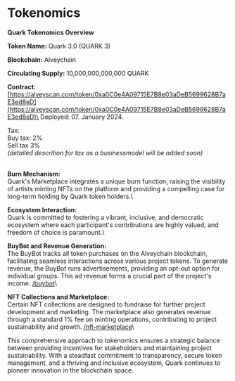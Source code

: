 # Tokenomics

**Quark Tokenomics Overview**

**Token Name:** Quark 3.0 (QUARK 3)

**Blockchain:** Alveychain

**Circulating Supply:** 10,000,000,000,000 QUARK

**Contract:** [https://alveyscan.com/token/0xa0C0e4A09715E7B8e03aDeB5699628B7aE3ed8eD](https://alveyscan.com/token/0xa0C0e4A09715E7B8e03aDeB5699628B7aE3ed8eD)\
Deployed: 07. January 2024.



Tax:\
Buy tax: 2% \
Sell tax 3% \
_(detailed descrition for tax as a businessmodel will be added soon)_

\
**Burn Mechanism:** \
Quark's Marketplace integrates a unique burn function, raising the visibility of artists minting NFTs on the platform and providing a compelling case for long-term holding by Quark token holders.\


**Ecosystem Interaction:** \
Quark is committed to fostering a vibrant, inclusive, and democratic ecosystem where each participant's contributions are highly valued, and freedom of choice is paramount.\


**BuyBot and Revenue Generation:** \
The BuyBot tracks all token purchases on the Alveychain blockchain, facilitating seamless interactions across various project tokens. To generate revenue, the BuyBot runs advertisements, providing an opt-out option for individual groups. This ad revenue forms a crucial part of the project's income. [/buybot](../quark-ecosystem/buybot.md)\


**NFT Collections and Marketplace:** \
Certain NFT collections are designed to fundraise for further project development and marketing. The marketplace also generates revenue through a standard 1% fee on minting operations, contributing to project sustainability and growth. [/nft-marketplace](../quark-ecosystem/nft-marketplace.md)\


This comprehensive approach to tokenomics ensures a strategic balance between providing incentives for stakeholders and maintaining project sustainability. With a steadfast commitment to transparency, secure token management, and a thriving and inclusive ecosystem, Quark continues to pioneer innovation in the blockchain space.
